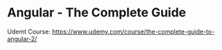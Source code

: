 # Angular - The Complete Guide

Udemt Course: https://www.udemy.com/course/the-complete-guide-to-angular-2/